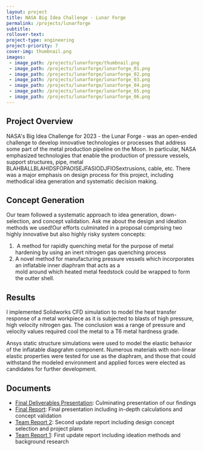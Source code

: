 ```yaml
---
layout: project
title: NASA Big Idea Challenge - Lunar Forge
permalink: /projects/lunarforge
subtitle:
rollover-text:
project-type: engineering
project-priority: 7
cover-img: thumbnail.png
images:
 - image_path: /projects/lunarforge/thumbnail.png
 - image_path: /projects/lunarforge/lunarforge_01.png
 - image_path: /projects/lunarforge/lunarforge_02.png
 - image_path: /projects/lunarforge/lunarforge_03.png
 - image_path: /projects/lunarforge/lunarforge_04.png
 - image_path: /projects/lunarforge/lunarforge_05.png
 - image_path: /projects/lunarforge/lunarforge_06.png
---
```


## Project Overview

NASA's Big Idea Challenge for 2023 - the Lunar Forge - was an open-ended challenge to develop innovative technologies or processes that address some part of the metal production pipeline on the Moon. In particular, NASA emphasized technologies that enable the production of pressure vessels, support structures, pipe, metal BLAHBALLBLAHIDSFOPAOISEJFASIODJFIOSextrusions, cable, etc. There was a major emphasis on design process for this project, including methodical idea generation and systematic decision making. 

## Concept Generation

Our team followed a systematic approach to idea generation, down-selection, and concept validation. Ask me about the design and ideation methods we used!‍Our efforts culminated in a proposal comprising two highly innovative but also highly risky system concepts:                 
1.  A method for rapidly quenching metal for the purpose of metal hardening by using an inert nitrogen gas quenching process 
2.  A novel method for manufacturing pressure vessels which incorporates an inflatable inner diaphram that acts as a mold around which heated metal feedstock could be wrapped to form the outter shell.

## Results

I implemented Solidworks CFD simulation to model the heat transfer response of a metal workpiece as it is subjected to blasts of high pressure, high velocity nitrogen gas. The conclusion was a range of pressure and velocity values required cool the metal to a T6 metal hardness grade.

Ansys static structure simulations were used to model the elastic behavior of the inflatable diapgrahm component. Numerous materials with non-linear elastic properties were tested for use as the diaphram, and those that could withstand the modeled environment and applied forces were elected as candidates for further development. 

## Documents


* [Final Deliverables Presentation](https://youtu.be/nl4ozNvyHK0): Culminating presentation of our findings
* [Final Report](/projects/lunarforge/FinalReport.pdf): Final presentation including in-depth calculations and concept validation
* [Team Report 2](/projects/lunarforge/Report2.pdf): Second update report including design concept selection and project plans
* [Team Report 1](/projects/lunarforge/Report1.pdf): First update report including ideation methods and background research